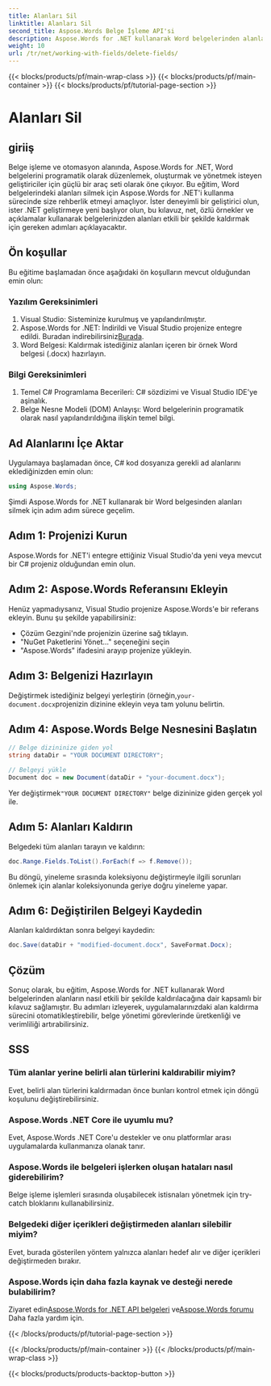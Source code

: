 ```yaml
---
title: Alanları Sil
linktitle: Alanları Sil
second_title: Aspose.Words Belge İşleme API'si
description: Aspose.Words for .NET kullanarak Word belgelerinden alanların programatik olarak nasıl kaldırılacağını öğrenin. Kod örnekleriyle açık, adım adım kılavuz.
weight: 10
url: /tr/net/working-with-fields/delete-fields/
---
```


{{< blocks/products/pf/main-wrap-class >}}
{{< blocks/products/pf/main-container >}}
{{< blocks/products/pf/tutorial-page-section >}}

# Alanları Sil

## giriiş

Belge işleme ve otomasyon alanında, Aspose.Words for .NET, Word belgelerini programatik olarak düzenlemek, oluşturmak ve yönetmek isteyen geliştiriciler için güçlü bir araç seti olarak öne çıkıyor. Bu eğitim, Word belgelerindeki alanları silmek için Aspose.Words for .NET'i kullanma sürecinde size rehberlik etmeyi amaçlıyor. İster deneyimli bir geliştirici olun, ister .NET geliştirmeye yeni başlıyor olun, bu kılavuz, net, özlü örnekler ve açıklamalar kullanarak belgelerinizden alanları etkili bir şekilde kaldırmak için gereken adımları açıklayacaktır.

## Ön koşullar

Bu eğitime başlamadan önce aşağıdaki ön koşulların mevcut olduğundan emin olun:

### Yazılım Gereksinimleri

1. Visual Studio: Sisteminize kurulmuş ve yapılandırılmıştır.
2.  Aspose.Words for .NET: İndirildi ve Visual Studio projenize entegre edildi. Buradan indirebilirsiniz[Burada](https://releases.aspose.com/words/net/).
3. Word Belgesi: Kaldırmak istediğiniz alanları içeren bir örnek Word belgesi (.docx) hazırlayın.

### Bilgi Gereksinimleri

1. Temel C# Programlama Becerileri: C# sözdizimi ve Visual Studio IDE'ye aşinalık.
2. Belge Nesne Modeli (DOM) Anlayışı: Word belgelerinin programatik olarak nasıl yapılandırıldığına ilişkin temel bilgi.

## Ad Alanlarını İçe Aktar

Uygulamaya başlamadan önce, C# kod dosyanıza gerekli ad alanlarını eklediğinizden emin olun:

```csharp
using Aspose.Words;
```

Şimdi Aspose.Words for .NET kullanarak bir Word belgesinden alanları silmek için adım adım sürece geçelim.

## Adım 1: Projenizi Kurun

Aspose.Words for .NET'i entegre ettiğiniz Visual Studio'da yeni veya mevcut bir C# projeniz olduğundan emin olun.

## Adım 2: Aspose.Words Referansını Ekleyin

Henüz yapmadıysanız, Visual Studio projenize Aspose.Words'e bir referans ekleyin. Bunu şu şekilde yapabilirsiniz:
- Çözüm Gezgini'nde projenizin üzerine sağ tıklayın.
- "NuGet Paketlerini Yönet..." seçeneğini seçin
- "Aspose.Words" ifadesini arayıp projenize yükleyin.

## Adım 3: Belgenizi Hazırlayın

 Değiştirmek istediğiniz belgeyi yerleştirin (örneğin,`your-document.docx`projenizin dizinine ekleyin veya tam yolunu belirtin.

## Adım 4: Aspose.Words Belge Nesnesini Başlatın

```csharp
// Belge dizininize giden yol
string dataDir = "YOUR DOCUMENT DIRECTORY";

// Belgeyi yükle
Document doc = new Document(dataDir + "your-document.docx");
```

 Yer değiştirmek`"YOUR DOCUMENT DIRECTORY"` belge dizininize giden gerçek yol ile.

## Adım 5: Alanları Kaldırın

Belgedeki tüm alanları tarayın ve kaldırın:

```csharp
doc.Range.Fields.ToList().ForEach(f => f.Remove());
```

Bu döngü, yineleme sırasında koleksiyonu değiştirmeyle ilgili sorunları önlemek için alanlar koleksiyonunda geriye doğru yineleme yapar.

## Adım 6: Değiştirilen Belgeyi Kaydedin

Alanları kaldırdıktan sonra belgeyi kaydedin:

```csharp
doc.Save(dataDir + "modified-document.docx", SaveFormat.Docx);
```

## Çözüm

Sonuç olarak, bu eğitim, Aspose.Words for .NET kullanarak Word belgelerinden alanların nasıl etkili bir şekilde kaldırılacağına dair kapsamlı bir kılavuz sağlamıştır. Bu adımları izleyerek, uygulamalarınızdaki alan kaldırma sürecini otomatikleştirebilir, belge yönetimi görevlerinde üretkenliği ve verimliliği artırabilirsiniz.

## SSS

### Tüm alanlar yerine belirli alan türlerini kaldırabilir miyim?
Evet, belirli alan türlerini kaldırmadan önce bunları kontrol etmek için döngü koşulunu değiştirebilirsiniz.

### Aspose.Words .NET Core ile uyumlu mu?
Evet, Aspose.Words .NET Core'u destekler ve onu platformlar arası uygulamalarda kullanmanıza olanak tanır.

### Aspose.Words ile belgeleri işlerken oluşan hataları nasıl giderebilirim?
Belge işleme işlemleri sırasında oluşabilecek istisnaları yönetmek için try-catch bloklarını kullanabilirsiniz.

### Belgedeki diğer içerikleri değiştirmeden alanları silebilir miyim?
Evet, burada gösterilen yöntem yalnızca alanları hedef alır ve diğer içerikleri değiştirmeden bırakır.

### Aspose.Words için daha fazla kaynak ve desteği nerede bulabilirim?
 Ziyaret edin[Aspose.Words for .NET API belgeleri](https://reference.aspose.com/words/net/) ve[Aspose.Words forumu](https://forum.aspose.com/c/words/8) Daha fazla yardım için.

{{< /blocks/products/pf/tutorial-page-section >}}

{{< /blocks/products/pf/main-container >}}
{{< /blocks/products/pf/main-wrap-class >}}

{{< blocks/products/products-backtop-button >}}
